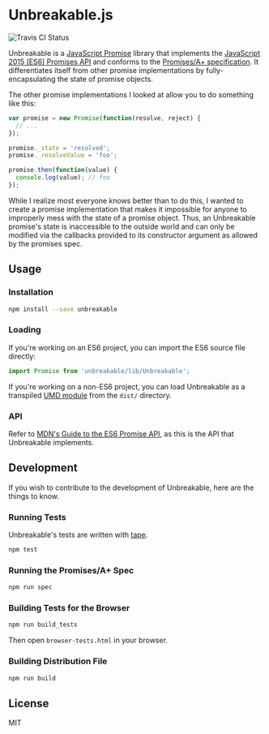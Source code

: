 # Unbreakable.js
![Travis CI Status][travis]

Unbreakable is a [JavaScript Promise][js_promises] library that implements the
[JavaScript 2015 (ES6) Promises API][es6_promises] and conforms to the
[Promises/A+ specification][promises_aplus]. It differentiates itself from other
promise implementations by fully-encapsulating the state of promise objects.

The other promise implementations I looked at allow you to do something like
this:

```javascript
var promise = new Promise(function(resolve, reject) {
  // ...
});

promise._state = 'resolved';
promise._resolveValue = 'foo';

promise.then(function(value) {
  console.log(value); // foo
});
```

While I realize most everyone knows better than to do this, I wanted to create
a promise implementation that makes it impossible for anyone to improperly
mess with the state of a promise object. Thus, an Unbreakable promise's state is
inaccessible to the outside world and can only be modified via the callbacks
provided to its constructor argument as allowed by the promises spec.

[js_promises]: https://www.promisejs.org/
[es6_promises]: https://developer.mozilla.org/en-US/docs/Web/JavaScript/Reference/Global_Objects/Promise
[promises_aplus]: https://promisesaplus.com/
[travis]: https://travis-ci.org/whastings/unbreakable.js.svg?branch=master

## Usage

### Installation

```bash
npm install --save unbreakable
```

### Loading

If you're working on an ES6 project, you can import the ES6 source file
directly:

```javascript
import Promise from 'unbreakable/lib/Unbreakable';
```

If you're working on a non-ES6 project, you can load Unbreakable as a
transpiled [UMD module][umd] from the `dist/` directory.

[umd]: https://github.com/umdjs/umd

### API

Refer to [MDN's Guide to the ES6 Promise API][es6_promises], as this is the API
that Unbreakable implements.

## Development

If you wish to contribute to the development of Unbreakable, here are the things
to know.

### Running Tests

Unbreakable's tests are written with [tape][tape].

```bash
npm test
```

[tape]: https://github.com/substack/tape

### Running the Promises/A+ Spec

```bash
npm run spec
```

### Building Tests for the Browser

```bash
npm run build_tests
```

Then open `browser-tests.html` in your browser.

### Building Distribution File

```bash
npm run build
```

## License

MIT
